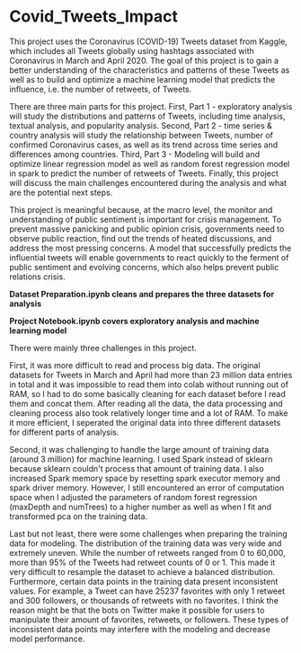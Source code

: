 # Covid_Tweets_Impact

This project uses the Coronavirus (COVID-19) Tweets dataset from Kaggle, which includes all Tweets globally using hashtags associated with Coronavirus in March and April 2020. The goal of this project is to gain a better understanding of the characteristics and patterns of these Tweets as well as to build and optimize a machine learning model that predicts the influence, i.e. the number of retweets, of Tweets.

There are three main parts for this project. First, Part 1 - exploratory analysis will study the distributions and patterns of Tweets, including time analysis, textual analysis, and popularity analysis. Second, Part 2 - time series & country analysis will study the relationship between Tweets, number of confirmed Coronavirus cases, as well as its trend across time series and differences among countries. Third, Part 3 - Modeling will build and optimize linear regression model as well as random forest regression model in spark to predict the number of retweets of Tweets. Finally, this project will discuss the main challenges encountered during the analysis and what are the potential next steps.

This project is meaningful because, at the macro level, the monitor and understanding of public sentiment is important for crisis management. To prevent massive panicking and public opinion crisis, governments need to observe public reaction, find out the trends of heated discussions, and address the most pressing concerns. A model that successfully predicts the influential tweets will enable governments to react quickly to the ferment of public sentiment and evolving concerns, which also helps prevent public relations crisis.

**Dataset Preparation.ipynb cleans and prepares the three datasets for analysis**

**Project Notebook.ipynb covers exploratory analysis and machine learning model**

There were mainly three challenges in this project.

First, it was more difficult to read and process big data. The original datasets for Tweets in March and April had more than 23 million data entries in total and it was impossible to read them into colab without running out of RAM, so I had to do some basically cleaning for each dataset before I read them and concat them. After reading all the data, the data processing and cleaning process also took relatively longer time and a lot of RAM. To make it more efficient, I seperated the original data into three different datasets for different parts of analysis.

Second, it was challenging to handle the large amount of training data (around 3 million) for machine learning. I used Spark instead of sklearn because sklearn couldn't process that amount of training data. I also increased Spark memory space by resetting spark executor memory and spark driver memory. However, I still encountered an error of computation space when I adjusted the parameters of random forest regression (maxDepth and numTrees) to a higher number as well as when I fit and transformed pca on the training data.

Last but not least, there were some challenges when preparing the training data for modeling. The distribution of the training data was very wide and extremely uneven. While the number of retweets ranged from 0 to 60,000, more than 95% of the Tweets had retweet counts of 0 or 1. This made it very difficult to resample the dataset to achieve a balanced distribution. Furthermore, certain data points in the training data present inconsistent values. For example, a Tweet can have 25237 favorites with only 1 retweet and 300 followers, or thousands of retweets with no favorites. I think the reason might be that the bots on Twitter make it possible for users to manipulate their amount of favorites, retweets, or followers. These types of inconsistent data points may interfere with the modeling and decrease model performance.
